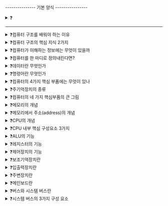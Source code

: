 --------------- 기본 양식 ----------------

<details>
<summary>❓</summary>

>""

</details>

------------------------------------------

<details>
<summary>❓컴퓨터 구조를 배워야 하는 이유</summary>

>"컴퓨터를 미지의 대상에서 분석의 대상으로 바라볼 수 있는 시각을 길러준다. + 성능, 용량, 비용 등을 고려한 프로그래밍을 할 수 있는 기초가 되어준다."

</details>

<details>
<summary>❓컴퓨터 구조의 핵심 지식 2가지</summary>

>"컴퓨터가 이해하는 정보와 컴퓨터의 네 가지 핵심 부품"
![image](https://github.com/user-attachments/assets/1fac3fcb-223a-4ace-8ea7-a03b26d48adf)

</details>

<details>
<summary>❓컴퓨터가 이해하는 정보에는 무엇이 있을까</summary>

>"컴퓨터는 기본적으로 0과 1로 표현된 정보만을 이해한다. 이렇게 0과 1로 표현되는 정보에는 데이터와 명령어 2종류가 있다."
![image](https://github.com/user-attachments/assets/820f2399-1a27-458f-b87d-589949f5a5f5)

</details>

<details>
<summary>❓컴퓨터를 한 마디로 정의내린다면?</summary>

>"데이터라는 재료를 가지고 명령어를 처리하는 기계이다."

</details>

<details>
<summary>❓데이터란 무엇인가</summary>

>"data는 컴퓨터가 이해하는 숫자, 문자, 이미지, 동영상과 같은 정적인 정보를 말한다. 컴퓨터와 주고받는 정보 or 컴퓨터에 저장된 정보를 말한다."

</details>

<details>
<summary>❓명령어란 무엇인가</summary>

>"데이터를 움직이고 실직적으로 컴퓨터를 작동시키는 정보이다."

</details>

<details>
<summary>❓컴퓨터의 4가지 핵심 부품에는 무엇이 있나</summary>

>"컴퓨터를 이루는 핵심 부품은 중앙처리장치(CPU; Central Processing Unit), 주기억장치(main memory, 메모리), 보조기억장치(secondary storage), 입출력장치(input/output(I/O) device)이다."
>![image](https://github.com/user-attachments/assets/be2ca2bc-480f-483d-8cee-4b569b7f4c1d)


</details>

<details>
<summary>❓주기억장치의 종류</summary>

>"주기억장치에는 크게 RAM(Random Access Memory)와 ROM(Read Only Memory)가 있다. 통상적으로 메모리라는 용어는 RAM을 지칭한다."

</details>

<details>
<summary>❓컴퓨터의 네 가지 핵심부품의 큰 그림</summary>

>"메인보드 내에는 CPU와 메모리, 시스템 버스가 있다. CPU 내에는 ALU(산술논리연산장치), 제어장치, 여러 레지스터가 있다. CPU, 메모리는 둘 다 메인보드 내의 시스템 버스와 연결되어 있으며 보조기억장치나 입출력 장치 등도 메인보드 내의 시스템 장치와 연결되어 있다."
>![image](https://github.com/user-attachments/assets/8c826beb-5733-48da-bcbc-c2881a641e80)


</details>

<details>
<summary>❓메모리의 개념</summary>

>"메모리는 현재 실행되는 프로그램의 명령어와 데이터를 저장하는 부품이다. 즉, 프로그램이 실행되려면 반드시 메모리에 저장되어 있어야 한다."

</details>

<details>
<summary>❓메모리에서 주소(address)의 개념</summary>

>"메모리에 저장된 값의 위치를 알 수 있는 정보"

</details>

<details>
<summary>❓CPU의 개념</summary>

>"CPU는 메모리에 저장된 명령어를 읽어들이고, 읽어들인 명령어를 해석하고, 실행하는 컴퓨터의 두뇌 역할을 수행하는 부품이다."
![image](https://github.com/user-attachments/assets/08bb3c16-c9d1-408a-83b2-1a27f56b55b5)

</details>

<details>
<summary>❓CPU 내부 핵심 구성요소 3가지</summary>

>"산술논리연산장치(ALU; Arithmetic Logic Unit), 레지스터(register), 제어장치(CU; Control Unit)"
![image](https://github.com/user-attachments/assets/faa63fa0-f7c7-493b-ab65-3def0c078005)

</details>

<details>
<summary>❓ALU의 기능</summary>

>"ALU는 컴퓨터 내부에서 수행되는 계산을 도맡아서 수행하는 계산기이다."

</details>

<details>
<summary>❓레지스터의 기능</summary>

>"CPU 내부의 작은 임시 저장 장치 역할을 한다. 프로그램 실행에 필요한 값들을 임시로 저장한다. CPU 안에는 역할과 이름이 다른 레지스터들이 여러 개 존재한다."

</details>

<details>
<summary>❓제어장치의 기능</summary>

>"제어 신호라는 전기 신호를 내보내고 명령어를 해석하는 역할을 한다. 제어 신호는 컴퓨터 부품들을 관리하고 작동시키기 위한 일종의 전기 신호이다."

</details>

<details>
<summary>❓보조기억장치란</summary>

>"메모리를 보조할 저장 장치로, 저장 용량이 크고 전원이 종료되어도 저장된 내용을 잃지 않는다. 보관할 프로그램을 저장한다."

</details>

<details>
<summary>❓입출력장치란</summary>

>"컴퓨터 외부에 연결되어서 컴퓨터 내부와 정보를 교환하는 장치이다. 마이크, 스피커, 키보드, 마우스, 프린터 등이 해당된다."

</details>

<details>
<summary>❓주변장치란</summary>

>"주변 장치(peripheral device)는 보조기억장치와 입출력장치를 묶어서 컴퓨터 주변에 붙어있는 장치라는 의미로 통칭하는 용어이다."

</details>

<details>
<summary>❓메인보드란</summary>

>"main board는 마더 보드라고도 불리는, 컴퓨터의 핵심 부품들이 연결되는 판이다."

</details>

<details>
<summary>❓버스와 시스템 버스란</summary>

>"메인 보드 내부에 연결된 부품들이 정보를 주고받을 수 있는 통로를 버스라고 하고, 그 중 컴퓨터의 네 가지 핵심 부품을 연결하는 가장 중요한 버스를 시스템 버스라고 한다.(system bus)"

</details>

<details>
<summary>❓시스템 버스의 3가지 구성 요소</summary>

>"주소를 주고 받는 통로인 주소 버스, 명령어와 데이터를 주고 받는 통로인 데이터 버스, 제어 신호를 주고 받는 통로인 제어 버스가 있다."

</details>
